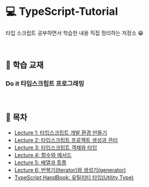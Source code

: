 # 💻 TypeScript-Tutorial

타입 스크립트 공부하면서 학습한 내용 직접 정리하는 저장소 😁

<br />

## 📕 학습 교재

### Do it 타입스크립트 프로그래밍

<br />

## 🔖 목차

- [Lecture 1: 타입스크립트 개발 환경 만들기](https://github.com/ssi02014/TypeScript-Tutorial/tree/master/lecture1)
- [Lecture 2: 타입스크립트 프로젝트 생성과 관리](https://github.com/ssi02014/TypeScript-Tutorial/tree/master/lecture2)
- [Lecture 3: 타입스크립트 객체와 타입](https://github.com/ssi02014/TypeScript-Tutorial/tree/master/lecture3)
- [Lecture 4: 함수와 메서드](https://github.com/ssi02014/TypeScript-Tutorial/tree/master/lecture4)
- [Lecture 5: 배열과 튜플](https://github.com/ssi02014/TypeScript-Tutorial/tree/master/lecture5)
- [Lecture 6: 반복기(Iterator)와 생성기(generator)](https://github.com/ssi02014/TypeScript-Tutorial/tree/master/lecture6)
- [TypeScript HandBook: 유틸리티 타입(Utility Type)](https://github.com/ssi02014/TypeScript-Tutorial/tree/master/utilityType)
